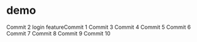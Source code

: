 # demo
Commit 2
login featureCommit 1
Commit 3
Commit 4
Commit 5
Commit 6
Commit 7
Commit 8
Commit 9
Commit 10